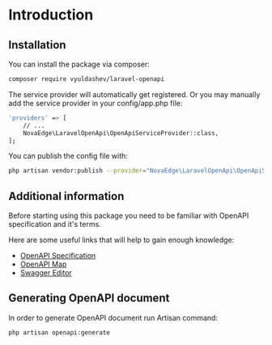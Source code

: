 # Introduction

## Installation

You can install the package via composer:

```bash
composer require vyuldashev/laravel-openapi
```

The service provider will automatically get registered. Or you may manually add the service provider in your config/app.php file:

```bash
'providers' => [
    // ...
    NovaEdge\LaravelOpenApi\OpenApiServiceProvider::class,
];
```

You can publish the config file with:

```bash
php artisan vendor:publish --provider="NovaEdge\LaravelOpenApi\OpenApiServiceProvider" --tag="openapi-config"
```

## Additional information

Before starting using this package you need to be familiar with OpenAPI specification and it's terms.

Here are some useful links that will help to gain enough knowledge:
* [OpenAPI Specification](https://github.com/OAI/OpenAPI-Specification/blob/master/versions/3.0.2.md)
* [OpenAPI Map](https://openapi-map.apihandyman.io)
* [Swagger Editor](https://editor.swagger.io/)

## Generating OpenAPI document

In order to generate OpenAPI document run Artisan command:

```bash
php artisan openapi:generate
```
